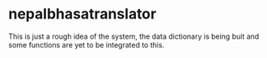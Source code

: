 # nepalbhasatranslator
This is just a rough idea of the system, the data dictionary is being buit and some functions are yet to be integrated to this. 
